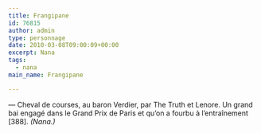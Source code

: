 ```yaml
---
title: Frangipane
id: 76815
author: admin
type: personnage
date: 2010-03-08T09:00:09+00:00
excerpt: Nana
tags:
  - nana
main_name: Frangipane

---
```

— Cheval de courses, au baron Verdier, par The Truth et Lenore. Un grand bai engagé dans le Grand Prix de Paris et qu&rsquo;on a fourbu à l&rsquo;entraînement [388]. _(Nana.)_